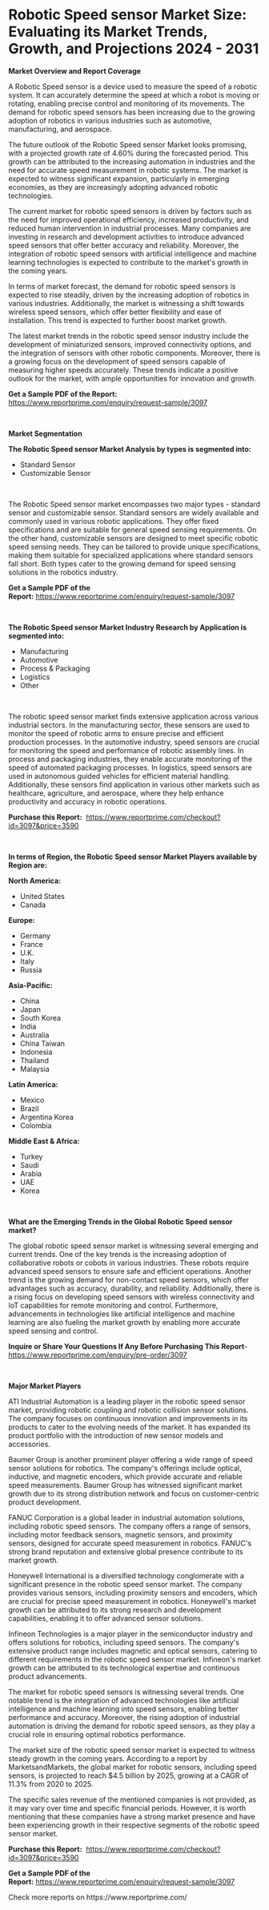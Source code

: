 <p><h1>Robotic Speed sensor Market Size: Evaluating its Market Trends, Growth, and Projections 2024 - 2031</h1></p><p><strong>Market Overview and Report Coverage</strong></p>
<p><p>A Robotic Speed sensor is a device used to measure the speed of a robotic system. It can accurately determine the speed at which a robot is moving or rotating, enabling precise control and monitoring of its movements. The demand for robotic speed sensors has been increasing due to the growing adoption of robotics in various industries such as automotive, manufacturing, and aerospace.</p><p>The future outlook of the Robotic Speed sensor Market looks promising, with a projected growth rate of 4.60% during the forecasted period. This growth can be attributed to the increasing automation in industries and the need for accurate speed measurement in robotic systems. The market is expected to witness significant expansion, particularly in emerging economies, as they are increasingly adopting advanced robotic technologies.</p><p>The current market for robotic speed sensors is driven by factors such as the need for improved operational efficiency, increased productivity, and reduced human intervention in industrial processes. Many companies are investing in research and development activities to introduce advanced speed sensors that offer better accuracy and reliability. Moreover, the integration of robotic speed sensors with artificial intelligence and machine learning technologies is expected to contribute to the market's growth in the coming years.</p><p>In terms of market forecast, the demand for robotic speed sensors is expected to rise steadily, driven by the increasing adoption of robotics in various industries. Additionally, the market is witnessing a shift towards wireless speed sensors, which offer better flexibility and ease of installation. This trend is expected to further boost market growth.</p><p>The latest market trends in the robotic speed sensor industry include the development of miniaturized sensors, improved connectivity options, and the integration of sensors with other robotic components. Moreover, there is a growing focus on the development of speed sensors capable of measuring higher speeds accurately. These trends indicate a positive outlook for the market, with ample opportunities for innovation and growth.</p></p>
<p><strong>Get a Sample PDF of the Report:</strong> <a href="https://www.reportprime.com/enquiry/request-sample/3097">https://www.reportprime.com/enquiry/request-sample/3097</a></p>
<p>&nbsp;</p>
<p><strong>Market Segmentation</strong></p>
<p><strong>The Robotic Speed sensor Market Analysis by types is segmented into:</strong></p>
<p><ul><li>Standard Sensor</li><li>Customizable Sensor</li></ul></p>
<p>&nbsp;</p>
<p><p>The Robotic Speed sensor market encompasses two major types - standard sensor and customizable sensor. Standard sensors are widely available and commonly used in various robotic applications. They offer fixed specifications and are suitable for general speed sensing requirements. On the other hand, customizable sensors are designed to meet specific robotic speed sensing needs. They can be tailored to provide unique specifications, making them suitable for specialized applications where standard sensors fall short. Both types cater to the growing demand for speed sensing solutions in the robotics industry.</p></p>
<p><strong>Get a Sample PDF of the Report:</strong>&nbsp;<a href="https://www.reportprime.com/enquiry/request-sample/3097">https://www.reportprime.com/enquiry/request-sample/3097</a></p>
<p>&nbsp;</p>
<p><strong>The Robotic Speed sensor Market Industry Research by Application is segmented into:</strong></p>
<p><ul><li>Manufacturing</li><li>Automotive</li><li>Process & Packaging</li><li>Logistics</li><li>Other</li></ul></p>
<p>&nbsp;</p>
<p><p>The robotic speed sensor market finds extensive application across various industrial sectors. In the manufacturing sector, these sensors are used to monitor the speed of robotic arms to ensure precise and efficient production processes. In the automotive industry, speed sensors are crucial for monitoring the speed and performance of robotic assembly lines. In process and packaging industries, they enable accurate monitoring of the speed of automated packaging processes. In logistics, speed sensors are used in autonomous guided vehicles for efficient material handling. Additionally, these sensors find application in various other markets such as healthcare, agriculture, and aerospace, where they help enhance productivity and accuracy in robotic operations.</p></p>
<p><strong>Purchase this Report:</strong>&nbsp; <a href="https://www.reportprime.com/checkout?id=3097&price=3590">https://www.reportprime.com/checkout?id=3097&price=3590</a></p>
<p>&nbsp;</p>
<p><strong>In terms of Region, the Robotic Speed sensor Market Players available by Region are:</strong></p>
<p>
    <p> <strong> North America: </strong>
        <ul>
            <li>United States</li>
            <li>Canada</li>
        </ul>
        </p> 
    <p> <strong> Europe: </strong>
        <ul>
            <li>Germany</li>
            <li>France</li>
            <li>U.K.</li>
            <li>Italy</li>
            <li>Russia</li>
        </ul>
        </p> 
    <p> <strong> Asia-Pacific: </strong>
        <ul>
            <li>China</li>
            <li>Japan</li>
            <li>South Korea</li>
            <li>India</li>
            <li>Australia</li>
            <li>China Taiwan</li>
            <li>Indonesia</li>
            <li>Thailand</li>
            <li>Malaysia</li>
        </ul>
        </p> 
    <p> <strong> Latin America: </strong>
        <ul>
            <li>Mexico</li>
            <li>Brazil</li>
            <li>Argentina Korea</li>
            <li>Colombia</li>
        </ul>
        </p> 
    <p> <strong> Middle East & Africa: </strong>
        <ul>
            <li>Turkey</li>
            <li>Saudi</li>
            <li>Arabia</li>
            <li>UAE</li>
            <li>Korea</li>
        </ul>
    </p>
    </p>
<p>&nbsp;</p>
<p><strong>What are the Emerging Trends in the Global Robotic Speed sensor market?</strong></p>
<p><p>The global robotic speed sensor market is witnessing several emerging and current trends. One of the key trends is the increasing adoption of collaborative robots or cobots in various industries. These robots require advanced speed sensors to ensure safe and efficient operations. Another trend is the growing demand for non-contact speed sensors, which offer advantages such as accuracy, durability, and reliability. Additionally, there is a rising focus on developing speed sensors with wireless connectivity and IoT capabilities for remote monitoring and control. Furthermore, advancements in technologies like artificial intelligence and machine learning are also fueling the market growth by enabling more accurate speed sensing and control.</p></p>
<p><strong>Inquire or Share Your Questions If Any Before Purchasing This Report</strong>- <a href="https://www.reportprime.com/enquiry/pre-order/3097">https://www.reportprime.com/enquiry/pre-order/3097</a></p>
<p>&nbsp;</p>
<p><strong>Major Market Players</strong></p>
<p><p>ATI Industrial Automation is a leading player in the robotic speed sensor market, providing robotic coupling and robotic collision sensor solutions. The company focuses on continuous innovation and improvements in its products to cater to the evolving needs of the market. It has expanded its product portfolio with the introduction of new sensor models and accessories. </p><p>Baumer Group is another prominent player offering a wide range of speed sensor solutions for robotics. The company's offerings include optical, inductive, and magnetic encoders, which provide accurate and reliable speed measurements. Baumer Group has witnessed significant market growth due to its strong distribution network and focus on customer-centric product development.</p><p>FANUC Corporation is a global leader in industrial automation solutions, including robotic speed sensors. The company offers a range of sensors, including motor feedback sensors, magnetic sensors, and proximity sensors, designed for accurate speed measurement in robotics. FANUC's strong brand reputation and extensive global presence contribute to its market growth.</p><p>Honeywell International is a diversified technology conglomerate with a significant presence in the robotic speed sensor market. The company provides various sensors, including proximity sensors and encoders, which are crucial for precise speed measurement in robotics. Honeywell's market growth can be attributed to its strong research and development capabilities, enabling it to offer advanced sensor solutions.</p><p>Infineon Technologies is a major player in the semiconductor industry and offers solutions for robotics, including speed sensors. The company's extensive product range includes magnetic and optical sensors, catering to different requirements in the robotic speed sensor market. Infineon's market growth can be attributed to its technological expertise and continuous product advancements.</p><p>The market for robotic speed sensors is witnessing several trends. One notable trend is the integration of advanced technologies like artificial intelligence and machine learning into speed sensors, enabling better performance and accuracy. Moreover, the rising adoption of industrial automation is driving the demand for robotic speed sensors, as they play a crucial role in ensuring optimal robotics performance.</p><p>The market size of the robotic speed sensor market is expected to witness steady growth in the coming years. According to a report by MarketsandMarkets, the global market for robotic sensors, including speed sensors, is projected to reach $4.5 billion by 2025, growing at a CAGR of 11.3% from 2020 to 2025.</p><p>The specific sales revenue of the mentioned companies is not provided, as it may vary over time and specific financial periods. However, it is worth mentioning that these companies have a strong market presence and have been experiencing growth in their respective segments of the robotic speed sensor market.</p></p>
<p><strong>Purchase this Report:</strong>&nbsp;&nbsp;<a href="https://www.reportprime.com/checkout?id=3097&price=3590">https://www.reportprime.com/checkout?id=3097&price=3590</a></p>
<p></p>
<p><strong>Get a Sample PDF of the Report:</strong>&nbsp;<a href="https://www.reportprime.com/enquiry/request-sample/3097">https://www.reportprime.com/enquiry/request-sample/3097</a></p>
<p>Check more reports on https://www.reportprime.com/</p>